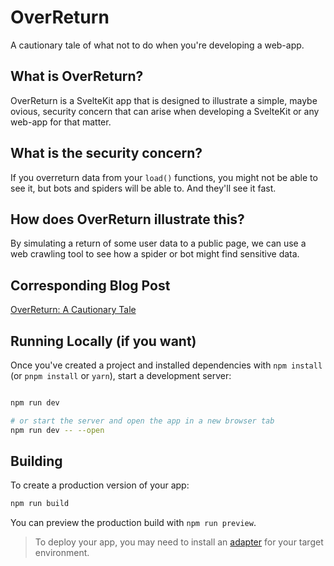 # OverReturn

A cautionary tale of what not to do when you're developing a web-app.

## What is OverReturn?

OverReturn is a SvelteKit app that is designed to illustrate a simple, maybe ovious, security concern that can arise when developing a SvelteKit or any web-app for that matter.

## What is the security concern?

If you overreturn data from your `load()` functions, you might not be able to see it, but bots and spiders will be able to. And they'll see it fast.

## How does OverReturn illustrate this?

By simulating a return of some user data to a public page, we can use a web crawling tool to see how a spider or bot might find sensitive data.

## Corresponding Blog Post

[OverReturn: A Cautionary Tale](https://jovianmoon.io/posts/overreturn-a-cautionary-tale)

## Running Locally (if you want)

Once you've created a project and installed dependencies with `npm install` (or `pnpm install` or `yarn`), start a development server:

```bash

npm run dev

# or start the server and open the app in a new browser tab
npm run dev -- --open
```

## Building

To create a production version of your app:

```bash
npm run build
```

You can preview the production build with `npm run preview`.

> To deploy your app, you may need to install an [adapter](https://svelte.dev/docs/kit/adapters) for your target environment.
